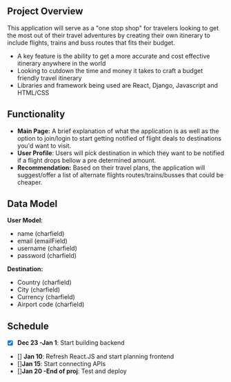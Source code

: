 ## Project Overview

This application will serve as a "one stop shop" for travelers looking to get the most out of their travel adventures by creating their own itinerary to include flights, trains and buss routes that fits their budget.

- A key feature is the ability to get a more accurate and cost effective itinerary anywhere in the world
- Looking to cutdown the time and money it takes to craft a budget friendly travel itinerary
- Libraries and framework being used are React, Django, Javascript and HTML/CSS

## Functionality

- **Main Page:** A brief explanation of what the application is as well as the option to join/login to start getting notified of flight deals to destinations you'd want to visit.
- **User Profile**: Users will pick destination in which they want to be notified if a flight drops bellow a pre determined amount.
- **Recommendation:** Based on their travel plans, the application will suggest/offer a list of alternate flights routes/trains/busses that could be cheaper.

## Data Model

**User Model**:

- name (charfield)
- email (emailField)
- username (charfield)
- password (charfield)

**Destination:**

- Country (charfield)
- City (charfield)
- Currency (charfield)
- Airport code (charfield)

## Schedule

- [x] **Dec 23 -Jan 1**: Start building backend
- [] **Jan 10**: Refresh React.JS and start planning frontend
- []**Jan 15**: Start connecting APIs
- []**Jan 20 -End of proj**: Test and deploy
